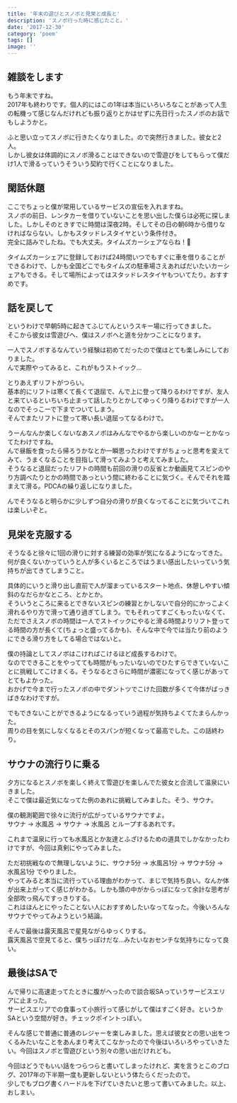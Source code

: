 ```yaml
---
title: '年末の遊びとスノボと見栄と成長と'
description: 'スノボ行った時に感じたこと。'
date: '2017-12-30'
category: 'poem'
tags: []
image: ''
---
```


## 雑談をします

もう年末ですね。  
2017年も終わりです。個人的にはこの1年は本当にいろいろなことがあって人生の転機って感じなんだけれども振り返りとかはせずに先日行ったスノボのお話でもしようかと。

ふと思い立ってスノボに行きたくなりました。ので突然行きました。彼女と2人。  
しかし彼女は体調的にスノボ滑ることはできないので雪遊びをしてもらって僕だけ1人で滑るっていうそういう契約で行くことになりました。

## 閑話休題

ここでちょっと僕が常用しているサービスの宣伝を入れますね。  
スノボの前日、レンタカーを借りていないことを思い出した僕らは必死に探しました。しかしそのときすでに時間は深夜2時。そしてその日の朝6時から借りなければならない。しかもスタッドレスタイヤという条件付き。  
完全に詰みでしたね。でも大丈夫。タイムズカーシェアならね！:car:

タイムズカーシェアに登録しておけば24時間いつでもすぐに車を借りることができるわけで、しかも全国どこでもタイムズの駐車場さえあればだいたいカーシェアもできる。そして場所によってはスタッドレスタイヤもついてたり。おすすめです。

## 話を戻して

というわけで早朝5時に起きてふじてんというスキー場に行ってきました。  
そこから彼女は雪遊びへ、僕はスノボへと道を分かつことになります。

一人でスノボするなんていう経験は初めてだったので僕はとても楽しみにしておりました。  
んで実際やってみると、これがもうストイック…

とりあえずリフトがつらい。  
基本的にリフトは寒くて長くて退屈で、んで上に登って降りるわけですが、友人と来ているといちいち止まって話したりとかしてゆっくり降りるわけですが一人なのでそっこーで下までついてしまう。  
そんでまたリフトに登って寒い長い退屈ってなるわけで。

うーんなんか楽しくないなあスノボはみんなでやるから楽しいのかなーとかなってたわけですね。  
んで昼飯を食ったら帰ろうかなとか一瞬思ったわけですがちょっと思考を変えてみて、うまくなることを目指して滑ってみようと考えてみました。  
そうなると退屈だったリフトの時間も前回の滑りの反省とか動画見てスピンのやり方調べたりとかの時間であっという間に終わることに気づく。そんでそれを踏まえて滑る。PDCAの繰り返しになりました。

んでそうなると明らかに少しずつ自分の滑りが良くなってることに気づいてこれは楽しいぞと。

## 見栄を克服する

そうなると徐々に1回の滑りに対する練習の効率が気になるようになってきた。  
何が良くないかっていうと人が多くいるところではうまい感出したいっていう気持ちが出てきてしまうこと。

具体的にいうと滑り出し直前で人が溜まっているスタート地点、休憩しやすい傾斜のなだらかなところ、とかとか。  
そういうところに来るとできないスピンの練習とかしないで自分的にかっこよく滑れるやり方で滑って通り過ぎてしまう。でもそれってすごくもったいなくて、ただでさえスノボの時間は一人でストイックにやると滑る時間よりリフト登ってる時間の方が長くて(ちょっと盛ってるかも)、そんな中で今では当たり前のようにできる滑り方をしてる場合ではないと。

僕の持論としてスノボはこければこけるほど成長するわけで。  
なのでできることをやってても時間がもったいないのでひたすらできていないことに挑戦してこけまくる。そうなるとさらに時間が濃密になってく感じがあってとてもよかった。  
おかげで今まで行ったスノボの中でダントツでこけた回数が多くて今体がばっきばきなわけですが。

でもできないことができるようになるっていう過程が気持ちよくてたまらんかった。  
周りの目を気にしなくなるとそのスパンが短くなって最高でした。この話終わり。

## サウナの流行りに乗る

夕方になるとスノボを楽しく終えて雪遊びを楽しんでた彼女と合流して温泉にいきました。  
そこで僕は最近気になってた例のあれに挑戦してみました。そう、サウナ。

僕の観測範囲で徐々に流行が広がっているサウナですよ。  
サウナ -> 水風呂 -> サウナ -> 水風呂 とループするあれです。

これまで温泉に行っても水風呂とか友達とふざけるための道具でしかなかったわけですが、今回は真剣にやってみました。

ただ初挑戦なので無理しないように、サウナ5分 -> 水風呂1分 -> サウナ5分 -> 水風呂1分 でやりました。  
やってみると本当に流行っている理由がわかって、まじで気持ち良い。なんか体が出来上がってく感じがわかる。しかも頭の中がからっぽになって余計な思考が全部吹っ飛んですっきりする。  
これはほんとにやったことない人におすすめしたいなってなった。今後いろんなサウナでやってみようという結論。

そんで最後は露天風呂で星見ながらゆっくりする。  
露天風呂で空見てると、僕ちっぽけだな…みたいなおセンチな気持ちになって良い。

## 最後はSAで

んで帰りに高速走ってたときに腹がへったので談合坂SAっていうサービスエリアに止まった。  
サービスエリアでの食事って小旅行って感じがして僕はすごく好き。というかSAという空間が好き。チェックポイントっぽい。

そんな感じで普通に普通のレジャーを楽しみました。思えば彼女との思い出をつくるみたいなことをあんまり考えてこなかったので今後はいろいろやっていきたい。今回はスノボと雪遊びという別々の思い出だけれども。

今回はどうでもいい話をつらつらと書いてしまったけれど、実を言うとこのブログ、2017年の下半期一度も更新しないという体たらくだったので。  
少しでもブログ書くハードルを下げていきたいと思って書いてみました。以上、おしまい。
